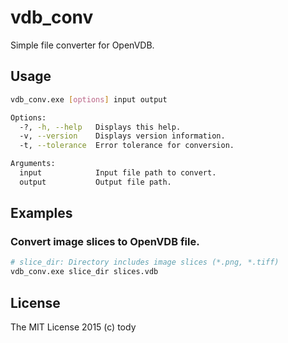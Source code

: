 
vdb_conv
====

Simple file converter for OpenVDB.


## Usage

``` bash
vdb_conv.exe [options] input output

Options:
  -?, -h, --help   Displays this help.
  -v, --version    Displays version information.
  -t, --tolerance  Error tolerance for conversion.

Arguments:
  input            Input file path to convert.
  output           Output file path.
```

## Examples

### Convert image slices to OpenVDB file.
``` bash
# slice_dir: Directory includes image slices (*.png, *.tiff)
vdb_conv.exe slice_dir slices.vdb
```

## License

The MIT License 2015 (c) tody
